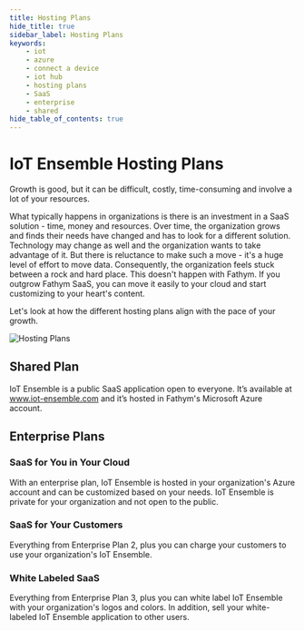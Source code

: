 ```yaml
---
title: Hosting Plans
hide_title: true
sidebar_label: Hosting Plans
keywords:
    - iot
    - azure
    - connect a device
    - iot hub
    - hosting plans
    - SaaS
    - enterprise
    - shared
hide_table_of_contents: true
---
```


# IoT Ensemble Hosting Plans

Growth is good, but it can be difficult, costly, time-consuming and involve a lot of your resources. 

What typically happens in organizations is there is an investment in a SaaS solution - time, money and resources. Over time, the organization grows and finds their needs have changed and has to look for a different solution. Technology may change as well and the organization wants to take advantage of it. But there is reluctance to make such a move - it's a huge level of effort to move data. Consequently, the organization feels stuck between a rock and hard place. This doesn't happen with Fathym. If you outgrow Fathym SaaS, you can move it easily to your cloud and start customizing to your heart's content.

Let's look at how the different hosting plans align with the pace of your growth.

![Hosting Plans](https://www.iot-ensemble.com/img/isometric-iot-ensemble-lcu-whitelabel-white.png)

## Shared Plan 

IoT Ensemble is a public SaaS application open to everyone. It’s available at www.iot-ensemble.com and it’s hosted in Fathym's Microsoft Azure account. 

## Enterprise Plans 

### SaaS for You in Your Cloud
With an enterprise plan, IoT Ensemble is hosted in your organization's Azure account and can be customized based on your needs. IoT Ensemble is private for your organization and not open to the public. 

### SaaS for Your Customers
Everything from Enterprise Plan 2, plus you can charge your customers to use your organization's IoT Ensemble. 

### White Labeled SaaS
Everything from Enterprise Plan 3, plus you can white label IoT Ensemble with your organization's logos and colors. In addition, sell your white-labeled IoT Ensemble application to other users. 